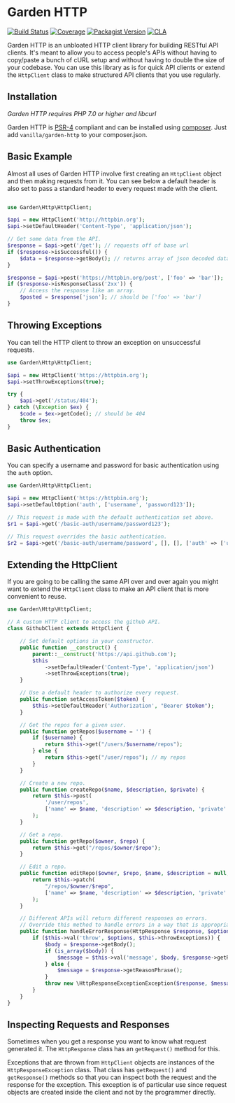 Garden HTTP
===========

[![Build Status](https://img.shields.io/travis/vanilla/garden-http.svg?style=flat)](https://travis-ci.org/vanilla/garden-http)
[![Coverage](http://img.shields.io/scrutinizer/coverage/g/vanilla/garden-http.svg?style=flat)](https://scrutinizer-ci.com/g/vanilla/garden-http/)
[![Packagist Version](https://img.shields.io/packagist/v/vanilla/garden-http.svg?style=flat)](https://packagist.org/packages/vanilla/garden-http)
[![CLA](https://cla-assistant.io/readme/badge/vanilla/garden-http)](https://cla-assistant.io/vanilla/garden-http)

Garden HTTP is an unbloated HTTP client library for building RESTful API clients. It's meant to allow you to access
people's APIs without having to copy/paste a bunch of cURL setup and without having to double the size of your codebase.
You can use this library as is for quick API clients or extend the `HttpClient` class to make structured API clients
that you use regularly.

Installation
------------

*Garden HTTP requires PHP 7.0 or higher and libcurl*

Garden HTTP is [PSR-4](https://github.com/php-fig/fig-standards/blob/master/accepted/PSR-4-autoloader.md) compliant and can be installed using [composer](//getcomposer.org). Just add `vanilla/garden-http` to your composer.json.

Basic Example
-------------

Almost all uses of Garden HTTP involve first creating an `HttpClient` object and then making requests from it.
You can see below a default header is also set to pass a standard header to every request made with the client.

```PHP

use Garden\Http\HttpClient;

$api = new HttpClient('http://httpbin.org');
$api->setDefaultHeader('Content-Type', 'application/json');

// Get some data from the API.
$response = $api->get('/get'); // requests off of base url
if ($response->isSuccessful()) {
    $data = $response->getBody(); // returns array of json decoded data
}

$response = $api->post('https://httpbin.org/post', ['foo' => 'bar']);
if ($response->isResponseClass('2xx')) {
    // Access the response like an array.
    $posted = $response['json']; // should be ['foo' => 'bar']
}
```

Throwing Exceptions
-------------------

You can tell the HTTP client to throw an exception on unsuccessful requests.

```PHP
use Garden\Http\HttpClient;

$api = new HttpClient('https://httpbin.org');
$api->setThrowExceptions(true);

try {
    $api->get('/status/404');
} catch (\Exception $ex) {
    $code = $ex->getCode(); // should be 404
    throw $ex;
}
```

Basic Authentication
--------------------

You can specify a username and password for basic authentication using the `auth` option.

```PHP
use Garden\Http\HttpClient;

$api = new HttpClient('https://httpbin.org');
$api->setDefaultOption('auth', ['username', 'password123']);

// This request is made with the default authentication set above.
$r1 = $api->get('/basic-auth/username/password123');

// This request overrides the basic authentication.
$r2 = $api->get('/basic-auth/username/password', [], [], ['auth' => ['username', 'password']]);
```

Extending the HttpClient
-------------------------

If you are going to be calling the same API over and over again you might want to extend the `HttpClient` class
to make an API client that is more convenient to reuse.

```PHP
use Garden\Http\HttpClient;

// A custom HTTP client to access the github API.
class GithubClient extends HttpClient {

    // Set default options in your constructor.
    public function __construct() {
        parent::__construct('https://api.github.com');
        $this
            ->setDefaultHeader('Content-Type', 'application/json')
            ->setThrowExceptions(true);
    }

    // Use a default header to authorize every request.
    public function setAccessToken($token) {
        $this->setDefaultHeader('Authorization', "Bearer $token");
    }

    // Get the repos for a given user.
    public function getRepos($username = '') {
        if ($username) {
            return $this->get("/users/$username/repos");
        } else {
            return $this->get("/user/repos"); // my repos
        }
    }

    // Create a new repo.
    public function createRepo($name, $description, $private) {
        return $this->post(
            '/user/repos',
            ['name' => $name, 'description' => $description, 'private' => $private]
        );
    }

    // Get a repo.
    public function getRepo($owner, $repo) {
        return $this->get("/repos/$owner/$repo");
    }

    // Edit a repo.
    public function editRepo($owner, $repo, $name, $description = null, $private = null) {
        return $this->patch(
            "/repos/$owner/$repo",
            ['name' => $name, 'description' => $description, 'private' => $private]
        );
    }

    // Different APIs will return different responses on errors.
    // Override this method to handle errors in a way that is appropriate for the API.
    public function handleErrorResponse(HttpResponse $response, $options = []) {
        if ($this->val('throw', $options, $this->throwExceptions)) {
            $body = $response->getBody();
            if (is_array($body)) {
                $message = $this->val('message', $body, $response->getReasonPhrase());
            } else {
                $message = $response->getReasonPhrase();
            }
            throw new \HttpResponseExceptionException($response, $message);
        }
    }
}
```

Inspecting Requests and Responses
---------------------------------

Sometimes when you get a response you want to know what request generated it. The `HttpResponse` class has an `getRequest()` method for this.

Exceptions that are thrown from `HttpClient` objects are instances of the `HttpResponseException` class. That class has `getRequest()` and `getResponse()` methods so that you can inspect both the request and the response for the exception. This exception is of particular use since request objects are created inside the client and not by the programmer directly.

